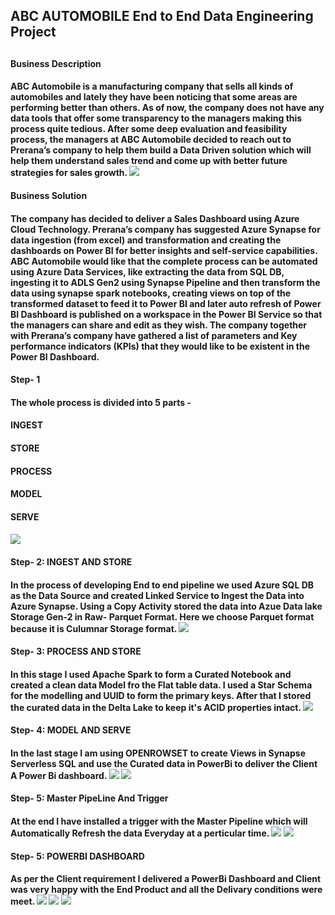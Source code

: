 <h2>ABC AUTOMOBILE End to End Data Engineering Project<h2>
<h4>Business Description<h4>
ABC Automobile is a manufacturing company that sells all kinds of automobiles and lately they have been noticing that some areas are performing better than others. As of now, the company does not have any data tools that offer some transparency to the managers making this process quite tedious. After some deep evaluation and feasibility process, the managers at ABC Automobile decided to reach out to Prerana’s company to help them build a Data Driven solution which will help them understand sales trend and come up with better future strategies for sales growth. 
<img src="https://github.com/PreranaC96/Prerana_Data_engineering/blob/main/Problem%20statement.png"/>
<h4>Business Solution<h4>
The company has decided to deliver a Sales Dashboard using Azure Cloud Technology. Prerana’s company has suggested Azure Synapse for data ingestion (from excel) and transformation and creating the dashboards on Power BI for better insights and self-service capabilities. ABC Automobile would like that the complete process can be automated using Azure Data Services, like extracting the data from SQL DB, ingesting it to ADLS Gen2 using Synapse Pipeline and then transform the data using synapse spark notebooks, creating views on top of the transformed dataset to feed it to Power BI and later auto refresh of Power BI Dashboard is published on a workspace in the Power BI Service so that the managers can share and edit as they wish. The company together with Prerana’s company have gathered a list of parameters and Key performance indicators (KPIs) that they would like to be existent in the Power BI Dashboard.
<h4>Step- 1<h4>
The whole process is divided into 5 parts - <h4>INGEST<h4><h4>STORE<h4><h4>PROCESS<h4><h4>MODEL<h4><h4>SERVE<h4>
<img src="https://github.com/PreranaC96/Prerana_Data_engineering/blob/main/End%20to%20end.png"/>

<h4>Step- 2: INGEST AND STORE<h4>
In the process of developing End to end pipeline we used Azure SQL DB as the Data Source and created Linked Service to Ingest the Data into Azure Synapse. Using a Copy Activity stored the data into Azue Data lake Storage Gen-2 in Raw- Parquet Format. Here we choose Parquet format because it is Culumnar Storage format.

<img src="https://github.com/PreranaC96/Prerana_Data_engineering/blob/main/copy%20activity.png"/>
<h4>Step- 3: PROCESS AND STORE<h4>
In this stage I used Apache Spark to form a Curated Notebook and created a clean data Model fro the Flat table data. I used a Star Schema for the modelling and UUID to form the primary keys. After that I stored the curated data in the Delta Lake to keep it's ACID properties intact.
<img src="https://github.com/PreranaC96/Prerana_Data_engineering/blob/main/Star%20Schema%20notebook.png"/>
<h4>Step- 4: MODEL AND SERVE<h4>
In the last stage I am using OPENROWSET to create Views in Synapse Serverless SQL and use the Curated data in PowerBi to deliver the Client A Power Bi dashboard. 
<img src="https://github.com/PreranaC96/Prerana_Data_engineering/blob/main/View%20Creation%20notebook.png"/>
<img src="https://github.com/PreranaC96/Prerana_Data_engineering/blob/main/View%20creation.png"/>
<h4>Step- 5: Master PipeLine And Trigger<h4>
At the end I have installed a trigger with the Master Pipeline which will Automatically Refresh the data Everyday at a perticular time. 
<img src="https://github.com/PreranaC96/Prerana_Data_engineering/blob/main/Master%20pipeline.png"/>
<img src="https://github.com/PreranaC96/Prerana_Data_engineering/blob/main/Trigger.png"/>
<h4>Step- 5: POWERBI DASHBOARD<h4>
As per the Client requirement I delivered a PowerBi Dashboard and Client was very happy with the End Product and all the Delivary conditions were meet. 
<img src="https://github.com/PreranaC96/Prerana_Data_engineering/blob/main/PowerBI_DE_1.png"/>
<img src="https://github.com/PreranaC96/Prerana_Data_engineering/blob/main/PowerBI_DE_2.png"/>
<img src="https://github.com/PreranaC96/Prerana_Data_engineering/blob/main/PowerBI_DE_3.png"/>
